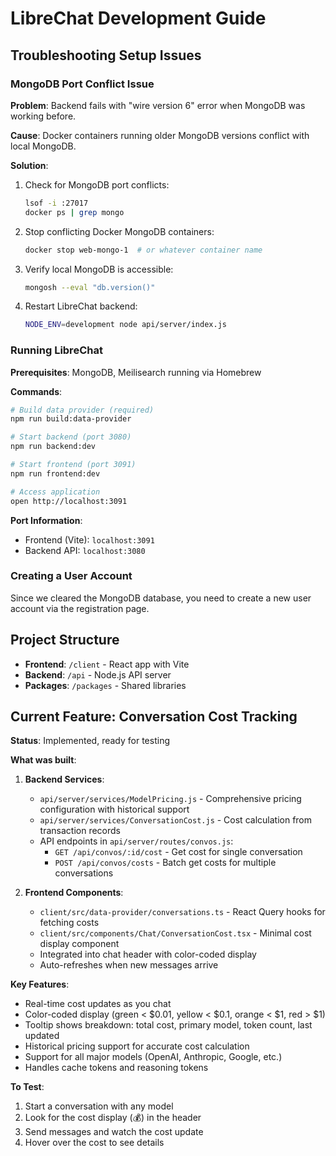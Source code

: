 # LibreChat Development Guide

## Troubleshooting Setup Issues

### MongoDB Port Conflict Issue

**Problem**: Backend fails with "wire version 6" error when MongoDB was working before.

**Cause**: Docker containers running older MongoDB versions conflict with local MongoDB.

**Solution**:
1. Check for MongoDB port conflicts:
   ```bash
   lsof -i :27017
   docker ps | grep mongo
   ```

2. Stop conflicting Docker MongoDB containers:
   ```bash
   docker stop web-mongo-1  # or whatever container name
   ```

3. Verify local MongoDB is accessible:
   ```bash
   mongosh --eval "db.version()"
   ```

4. Restart LibreChat backend:
   ```bash
   NODE_ENV=development node api/server/index.js
   ```

### Running LibreChat

**Prerequisites**: MongoDB, Meilisearch running via Homebrew

**Commands**:
```bash
# Build data provider (required)
npm run build:data-provider

# Start backend (port 3080)
npm run backend:dev

# Start frontend (port 3091) 
npm run frontend:dev

# Access application
open http://localhost:3091
```

**Port Information**:
- Frontend (Vite): `localhost:3091` 
- Backend API: `localhost:3080`

### Creating a User Account

Since we cleared the MongoDB database, you need to create a new user account via the registration page.

## Project Structure

- **Frontend**: `/client` - React app with Vite
- **Backend**: `/api` - Node.js API server
- **Packages**: `/packages` - Shared libraries

## Current Feature: Conversation Cost Tracking

**Status**: Implemented, ready for testing

**What was built**:
1. **Backend Services**:
   - `api/server/services/ModelPricing.js` - Comprehensive pricing configuration with historical support
   - `api/server/services/ConversationCost.js` - Cost calculation from transaction records
   - API endpoints in `api/server/routes/convos.js`:
     - `GET /api/convos/:id/cost` - Get cost for single conversation
     - `POST /api/convos/costs` - Batch get costs for multiple conversations

2. **Frontend Components**:
   - `client/src/data-provider/conversations.ts` - React Query hooks for fetching costs
   - `client/src/components/Chat/ConversationCost.tsx` - Minimal cost display component
   - Integrated into chat header with color-coded display
   - Auto-refreshes when new messages arrive

**Key Features**:
- Real-time cost updates as you chat
- Color-coded display (green < $0.01, yellow < $0.1, orange < $1, red > $1)  
- Tooltip shows breakdown: total cost, primary model, token count, last updated
- Historical pricing support for accurate cost calculation
- Support for all major models (OpenAI, Anthropic, Google, etc.)
- Handles cache tokens and reasoning tokens

**To Test**:
1. Start a conversation with any model
2. Look for the cost display (💰) in the header
3. Send messages and watch the cost update
4. Hover over the cost to see details

